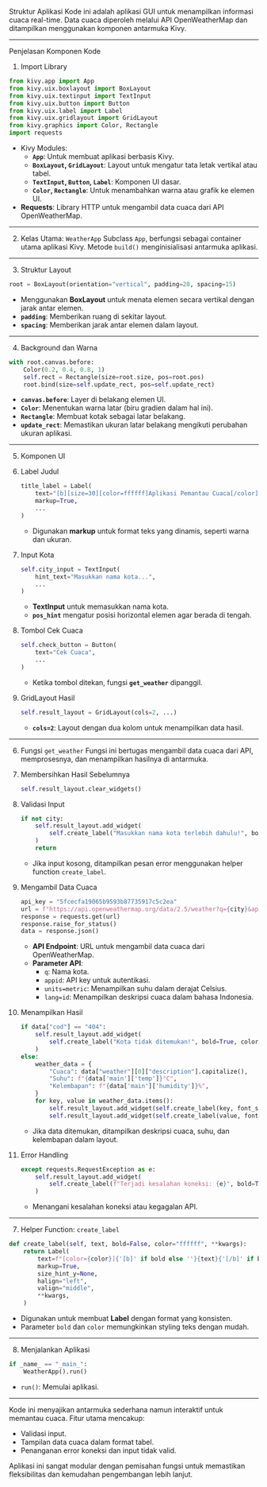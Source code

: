 Struktur Aplikasi
Kode ini adalah aplikasi GUI untuk menampilkan informasi cuaca real-time. Data cuaca diperoleh melalui API OpenWeatherMap dan ditampilkan menggunakan komponen antarmuka Kivy. 

---

Penjelasan Komponen Kode
1. Import Library
```python
from kivy.app import App
from kivy.uix.boxlayout import BoxLayout
from kivy.uix.textinput import TextInput
from kivy.uix.button import Button
from kivy.uix.label import Label
from kivy.uix.gridlayout import GridLayout
from kivy.graphics import Color, Rectangle
import requests
```
- Kivy Modules:
  - **`App`**: Untuk membuat aplikasi berbasis Kivy.
  - **`BoxLayout`, `GridLayout`**: Layout untuk mengatur tata letak vertikal atau tabel.
  - **`TextInput`, `Button`, `Label`**: Komponen UI dasar.
  - **`Color`, `Rectangle`**: Untuk menambahkan warna atau grafik ke elemen UI.
- **Requests**: Library HTTP untuk mengambil data cuaca dari API OpenWeatherMap.

---

2. Kelas Utama: `WeatherApp`
Subclass `App`, berfungsi sebagai container utama aplikasi Kivy. Metode `build()` menginisialisasi antarmuka aplikasi.

---
3. Struktur Layout
```python
root = BoxLayout(orientation="vertical", padding=20, spacing=15)
```
- Menggunakan **BoxLayout** untuk menata elemen secara vertikal dengan jarak antar elemen.
- **`padding`**: Memberikan ruang di sekitar layout.
- **`spacing`**: Memberikan jarak antar elemen dalam layout.

---

4. Background dan Warna
```python
with root.canvas.before:
    Color(0.2, 0.4, 0.8, 1)
    self.rect = Rectangle(size=root.size, pos=root.pos)
    root.bind(size=self.update_rect, pos=self.update_rect)
```
- **`canvas.before`**: Layer di belakang elemen UI.
- **`Color`**: Menentukan warna latar (biru gradien dalam hal ini).
- **`Rectangle`**: Membuat kotak sebagai latar belakang.
- **`update_rect`**: Memastikan ukuran latar belakang mengikuti perubahan ukuran aplikasi.

---

5. Komponen UI
1. Label Judul
   ```python
   title_label = Label(
       text="[b][size=30][color=ffffff]Aplikasi Pemantau Cuaca[/color][/size][/b]",
       markup=True,
       ...
   )
   ```
   - Digunakan **markup** untuk format teks yang dinamis, seperti warna dan ukuran.

2. Input Kota
   ```python
   self.city_input = TextInput(
       hint_text="Masukkan nama kota...",
       ...
   )
   ```
   - **TextInput** untuk memasukkan nama kota.
   - **`pos_hint`** mengatur posisi horizontal elemen agar berada di tengah.

3. Tombol Cek Cuaca
   ```python
   self.check_button = Button(
       text="Cek Cuaca",
       ...
   )
   ```
   - Ketika tombol ditekan, fungsi **`get_weather`** dipanggil.

4. GridLayout Hasil
   ```python
   self.result_layout = GridLayout(cols=2, ...)
   ```
   - **`cols=2`**: Layout dengan dua kolom untuk menampilkan data hasil.

---

6. Fungsi `get_weather`
Fungsi ini bertugas mengambil data cuaca dari API, memprosesnya, dan menampilkan hasilnya di antarmuka.

1. Membersihkan Hasil Sebelumnya
   ```python
   self.result_layout.clear_widgets()
   ```

2. Validasi Input
   ```python
   if not city:
       self.result_layout.add_widget(
           self.create_label("Masukkan nama kota terlebih dahulu!", bold=True, color="ff3333", size_hint=(1, None))
       )
       return
   ```
   - Jika input kosong, ditampilkan pesan error menggunakan helper function `create_label`.

3. Mengambil Data Cuaca
   ```python
   api_key = "5fcecfa19065b9593b87735917c5c2ea"
   url = f"https://api.openweathermap.org/data/2.5/weather?q={city}&appid={api_key}&units=metric&lang=id"
   response = requests.get(url)
   response.raise_for_status()
   data = response.json()
   ```
   - **API Endpoint**: URL untuk mengambil data cuaca dari OpenWeatherMap.
   - **Parameter API**:
     - `q`: Nama kota.
     - `appid`: API key untuk autentikasi.
     - `units=metric`: Menampilkan suhu dalam derajat Celsius.
     - `lang=id`: Menampilkan deskripsi cuaca dalam bahasa Indonesia.

4. Menampilkan Hasil
   ```python
   if data["cod"] == "404":
       self.result_layout.add_widget(
           self.create_label("Kota tidak ditemukan!", bold=True, color="ff3333", size_hint=(1, None))
       )
   else:
       weather_data = {
           "Cuaca": data["weather"][0]["description"].capitalize(),
           "Suhu": f"{data['main']['temp']}°C",
           "Kelembapan": f"{data['main']['humidity']}%",
       }
       for key, value in weather_data.items():
           self.result_layout.add_widget(self.create_label(key, font_size=18, height=40))
           self.result_layout.add_widget(self.create_label(value, font_size=18, height=40))
   ```
   - Jika data ditemukan, ditampilkan deskripsi cuaca, suhu, dan kelembapan dalam layout.

5. Error Handling
   ```python
   except requests.RequestException as e:
       self.result_layout.add_widget(
           self.create_label(f"Terjadi kesalahan koneksi: {e}", bold=True, color="ff3333", size_hint=(1, None))
       )
   ```
   - Menangani kesalahan koneksi atau kegagalan API.

---
7. Helper Function: `create_label`
```python
def create_label(self, text, bold=False, color="ffffff", **kwargs):
    return Label(
        text=f"[color={color}]{'[b]' if bold else ''}{text}{'[/b]' if bold else ''}[/color]",
        markup=True,
        size_hint_y=None,
        halign="left",
        valign="middle",
        **kwargs,
    )
```
- Digunakan untuk membuat **Label** dengan format yang konsisten.
- Parameter `bold` dan `color` memungkinkan styling teks dengan mudah.

---

8. Menjalankan Aplikasi
```python
if _name_ == "_main_":
    WeatherApp().run()
```
- `run()`: Memulai aplikasi.

---
Kode ini menyajikan antarmuka sederhana namun interaktif untuk memantau cuaca. Fitur utama mencakup:
- Validasi input.
- Tampilan data cuaca dalam format tabel.
- Penanganan error koneksi dan input tidak valid.

Aplikasi ini sangat modular dengan pemisahan fungsi untuk memastikan fleksibilitas dan kemudahan pengembangan lebih lanjut.
